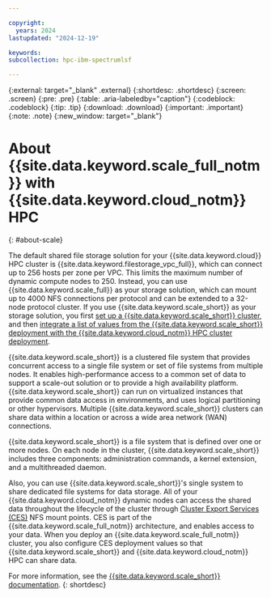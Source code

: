 ```yaml
---

copyright:
  years: 2024
lastupdated: "2024-12-19"

keywords:
subcollection: hpc-ibm-spectrumlsf

---
```


{:external: target="_blank" .external}
{:shortdesc: .shortdesc}
{:screen: .screen}
{:pre: .pre}
{:table: .aria-labeledby="caption"}
{:codeblock: .codeblock}
{:tip: .tip}
{:download: .download}
{:important: .important}
{:note: .note}
{:new_window: target="_blank"}

# About {{site.data.keyword.scale_full_notm}} with {{site.data.keyword.cloud_notm}} HPC
{: #about-scale}

The default shared file storage solution for your {{site.data.keyword.cloud}} HPC cluster is {{site.data.keyword.filestorage_vpc_full}}, which can connect up to 256 hosts per zone per VPC. This limits the maximum number of dynamic compute nodes to 250. Instead, you can use {{site.data.keyword.scale_full}} as your storage solution, which can mount up to 4000 NFS connections per protocol and can be extended to a 32-node protocol cluster. If you use {{site.data.keyword.scale_short}} as your storage solution, you first [set up a {{site.data.keyword.scale_short}} cluster](https://cloud.ibm.com/catalog/content/ibm-spectrum-scale-d722b6b6-8bb5-4506-8f0f-03a5f05a3d6e-global), and then [integrate a list of values from the {{site.data.keyword.scale_short}} deployment with the {{site.data.keyword.cloud_notm}} HPC cluster deployment](/docs/allowlist/hpc-service?topic=hpc-service-integrating-scale).

{{site.data.keyword.scale_short}} is a clustered file system that provides concurrent access to a single file system or set of file systems from multiple nodes. It enables high-performance access to a common set of data to support a scale-out solution or to provide a high availability platform. {{site.data.keyword.scale_short}} can run on virtualized instances that provide common data access in environments, and uses logical partitioning or other hypervisors. Multiple {{site.data.keyword.scale_short}} clusters can share data within a location or across a wide area network (WAN) connections.

{{site.data.keyword.scale_short}} is a file system that is defined over one or more nodes. On each node in the cluster, {{site.data.keyword.scale_short}} includes three components: administration commands, a kernel extension, and a multithreaded daemon.

Also, you can use {{site.data.keyword.scale_short}}'s single system to share dedicated file systems for data storage. All of your {{site.data.keyword.cloud_notm}} dynamic nodes can access the shared data throughout the lifecycle of the cluster through [Cluster Export Services (CES)](/docs/storage-scale?topic=storage-scale-config-ces-integration-ldap-authentication) NFS mount points. CES is part of the {{site.data.keyword.scale_full_notm}} architecture, and enables access to your data. When you deploy an {{site.data.keyword.scale_full_notm}} cluster, you also configure CES deployment values so that {{site.data.keyword.scale_short}} and {{site.data.keyword.cloud_notm}} HPC can share data.

For more information, see the [{{site.data.keyword.scale_short}} documentation](/docs/storage-scale?topic=storage-scale-getting-started-tutorial).
{: shortdesc}
